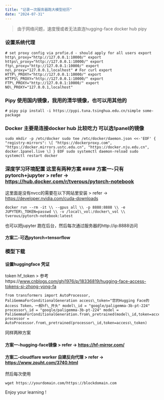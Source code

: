 ```yaml
---
title: "记录一次服务器跑大模型经历"
date: "2024-07-31"
---
```


> 由于网络问题，速度慢或者无法直连hugging-face docker hub pipy

### 设置系统代理

``` 
# set proxy config via profie.d - should apply for all users export http\_proxy="http://127.0.0.1:10000/" export https\_proxy="http://127.0.0.1:10000/" export ftp\_proxy="http://127.0.0.1:10000/" export no\_proxy="127.0.0.1,localhost" # For curl export HTTP\_PROXY="http://127.0.0.1:10000/" export HTTPS\_PROXY="http://127.0.0.1:10000/" export FTP\_PROXY="http://127.0.0.1:10000/" export NO\_PROXY="127.0.0.1,localhost"

```

### Pipy 使用国内镜像，我用的清华镜像，也可以用其他的
``` 
# pipy pip install -i https://pypi.tuna.tsinghua.edu.cn/simple some-package
```

### Docker 主要是连接docker hub 比较吃力 可以选1panel的镜像
``` 
sudo mkdir -p /etc/docker sudo tee /etc/docker/daemon.json <<-'EOF' { "registry-mirrors": \[ "https://dockerproxy.com", "https://docker.mirrors.ustc.edu.cn", "https://docker.nju.edu.cn", docker.1panel.live \] } EOF sudo systemctl daemon-reload sudo systemctl restart docker 
```

### 深度学习环境配置 这里有两种方案 #### 方案一-只有pytorch+jupyter > refer -> https://hub.docker.com/r/tverous/pytorch-notebook

这里面是没有nvcc的需要在以下网站里安装 > refer -> https://developer.nvidia.com/cuda-downloads

``` 
docker run --rm -it \\ --gpus all \\ -p 8888:8888 \\ -e JUPYTER\_TOKEN=passwd \\ -v /local\_vol:/docker\_vol \\ tverous/pytorch-notebook:latest

``` 

也可以把jupyter 跑在后台，然后每次通过服务器的http://ip:8888访问

#### 方案二-可选pytorch+tensorflow

### 模型下载

#### 设置huggingface 凭证 
token hf_token > 参考https://www.cnblogs.com/ghj1976/p/18336819/hugging-face-access-tokens-si-zhong-yong-fa

``` 
from transformers import AutoProcessor, PaliGemmaForConditionalGeneration access\_token="您的Hugging Face的Access Token，一般hf\_开头" model\_id = "google/paligemma-3b-pt-224" processor\_id = "google/paligemma-3b-pt-224" model = PaliGemmaForConditionalGeneration.from\_pretrained(model\_id,token=access\_token) processor = AutoProcessor.from\_pretrained(processor\_id,token=access\_token) 
```

同样两种方案

#### 方案一-hugging-face镜像 > refer -> https://hf-mirror.com/

#### 方案二-cloudflare worker 自建反向代理 > refer -> https://www.zouht.com/3740.html

然后每次使用 
``` 
wget https://yourdomain.com/https://blockdomain.com 
```

Enjoy your learning !
